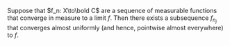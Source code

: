 Suppose that $f_n: X\to\bold C$ are a sequence of measurable functions that converge in measure to a limit $f$. Then there exists a subsequence $f_{n_j}$ that converges almost uniformly (and hence, pointwise almost everywhere) to $f$.